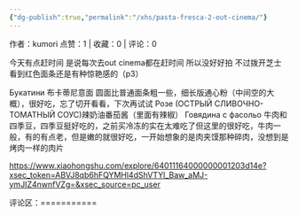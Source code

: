 ```yaml
---
{"dg-publish":true,"permalink":"/xhs/pasta-fresca-2-out-cinema/"}
---
```


作者：kumori
点赞：1   |   收藏：0   |   评论：0

今天有点赶时间 是说每次去out cinema都在赶时间 所以没好好拍 不过拨开芝士看到红色面条还是有种惊艳感的（p3）
	
Букатини 布卡蒂尼意面 圆面比普通面条粗一些，细长版通心粉（中间空的大概），很好吃，忘了切开看看，下次再试试
Розе (ОСТРЫЙ СЛИВОЧНО-ТОМАТНЫЙ СОУС)辣奶油番茄酱（里面有辣椒）
Говядина с фасольо 牛肉和四季豆，四季豆挺好吃的，之前买冷冻的实在太难吃了但这里的很好吃，牛肉一般，有的有点老，但是嫩的就很好吃，一开始想象的是肉夹馍那种碎肉，没想到是烤肉一样的肉片

https://www.xiaohongshu.com/explore/64011164000000001203d14e?xsec_token=ABVJ8qb6hFQYMHl4dShVTYl_Baw_aMJ-ymJIZ4nwnfVZg=&xsec_source=pc_user

评论区：===========

